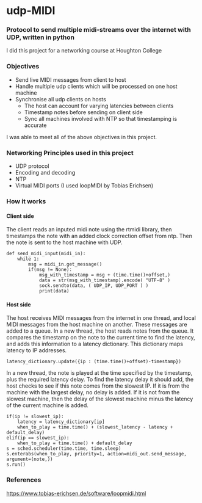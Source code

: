 # udp-MIDI
### Protocol to send multiple midi-streams over the internet with UDP, written in python
I did this project for a networking course at Houghton College

### Objectives
- Send live MIDI messages from client to host
- Handle multiple udp clients which will be processed on one host machine
- Synchronise all udp clients on hosts
  - The host can account for varying latencies between clients
  - Timestamp notes before sending on client side
  - Sync all machines involved with NTP so that timestamping is accurate

I was able to meet all of the above objectives in this project.

### Networking Principles used in this project
- UDP protocol
- Encoding and decoding
- NTP
- Virtual MIDI ports (I used loopMIDI by Tobias Erichsen)

### How it works

#### Client side
The client reads an inputed midi note using the rtmidi library, then timestamps the note with an added clock correction offset from ntp. Then the note is sent to the host machine with UDP.

```
def send_midi_input(midi_in):
    while 1:
        msg = midi_in.get_message()
        if(msg != None):
            msg_with_timestamp = msg + (time.time()+offset,)
            data = str(msg_with_timestamp).encode( "UTF-8" )
            sock.sendto(data, ( UDP_IP, UDP_PORT ) )
            print(data)
```

#### Host side
The host receives MIDI messages from the internet in one thread, and local MIDI messages from the host machine on another. These messages are added to a queue. In a new thread, the host reads notes from the queue. It compares the timestamp on the note to the current time to find the latency, and adds this information to a latency dictionary. This dictionary maps latency to IP addresses. 

`latency_dictionary.update({ip : (time.time()+offset)-timestamp})`

In a new thread, the note is played at the time specified by the timestamp, plus the required latency delay. To find the latency delay it should add, the host checks to see if this note comes from the slowest IP. If it is from the machine with the largest delay, no delay is added. If it is not from the slowest machine, then the delay of the slowest machine minus the latency of the current machine is added.

```
if(ip != slowest_ip):
    latency = latency_dictionary[ip]
    when_to_play = time.time() + (slowest_latency - latency + default_delay)
elif(ip == slowest_ip):
    when_to_play = time.time() + default_delay
s = sched.scheduler(time.time, time.sleep)
s.enterabs(when_to_play, priority=1, action=midi_out.send_message, argument=(note,))
s.run()
```

### References
https://www.tobias-erichsen.de/software/loopmidi.html




